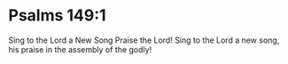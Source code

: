 # Psalms 149:1

Sing to the Lord a New Song Praise the Lord! Sing to the Lord a new song, his praise in the assembly of the godly!
